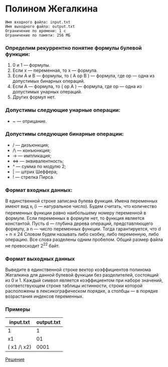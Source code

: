 # Полином Жегалкина
	Имя входного файла: input.txt
	Имя выходного файла: output.txt
	Ограничение по времени: 1 с
	Ограничение по памяти: 256 МБ
### Определим рекуррентно понятие формулы булевой функции:
1. 0 и 1 — формулы.
2. Если x — переменная, то x — формула.
3. Если A и B — формулы, то ( A op B ) — формула, где op — одна из допустимых бинарных операций.
4. Если A — формула, то ( op A ) — формула, где op — одна из допустимых унарных операций.
5. Других формул нет.
### Допустимы следующие унарные операции:
- ~ — отрицание.
### Допустимы следующие бинарные операции:
- \/ — дизъюнкция;
- /\ — конъюнкция;
- -> — импликация;
- <=> — эквивалентность;
- ^ — сумма по модулю 2;
- | — штрих Шеффера;
- ! — стрелка Пирса.
### Формат входных данных:
В единственной строке записана булева функция. Имена переменных имеют вид x<sub>i</sub> (i — натуральное число). Будем считать, что количество переменных функции равно наибольшему номеру переменной в формуле. Если переменных в формуле нет, то функция является константой.
Пусть d — глубина дерева операций, представляющего формулу, а n — число переменных функции. Тогда гарантируется, что d + n ≤ 24
Словом будем называть либо скобку, либо переменную, либо операцию. Все слова разделены одним пробелом.
Общий размер файла не превосходит 2<sup>22</sup> байт.
### Формат выходных данных
Выведите в единственной строке вектор коэффициентов полинома Жегалкина для данной булевой функции без разделителей, состоящий из 0 и 1. Каждый символ является коэффициентом при наборе значений, соответствующем строке таблицы истинности, строки которой расположены в лексикографическом порядке, а столбцы — в порядке возрастания индексов переменных.
### Примеры
|input.txt | output.txt |
|--|--|
|1|1|
|x1|01|
|( x1 /\ x2)|0001|

[Решение](https://github.com/ilslv/Algoritms/blob/master/BoolF/solution.cpp)
